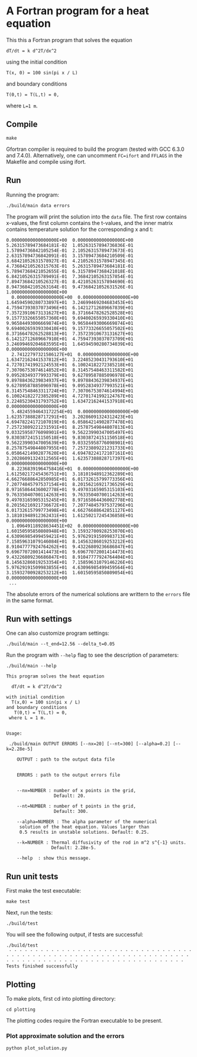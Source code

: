 # A Fortran program for a heat equation

This this a Fortran program that solves the equation

```
dT/dt = k d^2T/dx^2
```

using the initial condition

```
T(x, 0) = 100 sin(pi x / L)
```

and boundary conditions

```
T(0,t) = T(L,t) = 0,
```

where `L=1 m`.


## Compile

```
make
```

Gfortran compiler is required to build the program (tested with GCC 6.3.0 and 7.4.0). Alternatively, one can uncomment `FC=ifort` and `FFLAGS` in the Makefile and compile using ifort.



## Run

Running the program:

```
./build/main data errors
```

The program will print the solution into the `data` file. The first row contains x-values, the first column contains the t-values, and the inner matrix contains temperature solution for the corresponding x and t:

```
0.00000000000000000E+00  0.00000000000000000E+00  5.26315789473684181E-02  1.05263157894736836E-01  1.57894736842105254E-01  2.10526315789473673E-01  2.63157894736842091E-01  3.15789473684210509E-01  3.68421052631578927E-01  4.21052631578947345E-01  4.73684210526315763E-01  5.26315789473684181E-01  5.78947368421052655E-01  6.31578947368421018E-01  6.84210526315789491E-01  7.36842105263157854E-01  7.89473684210526327E-01  8.42105263157894690E-01  8.94736842105263164E-01  9.47368421052631526E-01  1.00000000000000000E+00
  0.00000000000000000E+00  0.00000000000000000E+00  1.64594590280733897E+01  3.24699469204683453E+01  4.75947393037073496E+01  6.14212712689667839E+01  7.35723910673131627E+01  8.37166478262528528E+01  9.15773326655057360E+01  9.69400265939330410E+01  9.96584493006669874E+01  9.96584493006669874E+01  9.69400265939330410E+01  9.15773326655057502E+01  8.37166478262528813E+01  7.35723910673131627E+01  6.14212712689667910E+01  4.75947393037073709E+01  3.24699469204683595E+01  1.64594590280734039E+01  0.00000000000000000E+00
  2.74122797321586127E+01  0.00000000000000000E+00  1.63472162441537812E+01  3.22485230431793610E+01  4.72701741992124553E+01  6.10024182272385218E+01  7.30706753074614852E+01  8.31457548463311582E+01  9.09528349377993379E+01  9.62789587885096978E+01  9.89788436239834937E+01  9.89788436239834937E+01  9.62789587885096978E+01  9.09528349377993521E+01  8.31457548463311724E+01  7.30706753074614994E+01  6.10024182272385289E+01  4.72701741992124767E+01  3.22485230431793752E+01  1.63472162441537918E+01  0.00000000000000000E+00
  5.48245594643172254E+01  0.00000000000000000E+00  1.62357388828717291E+01  3.20286091324312423E+01  4.69478224172107019E+01  6.05864214902877478E+01  7.25723809221231591E+01  8.25787549844807813E+01  9.03325958776098901E+01  9.56223990347005497E+01  9.83038724151150518E+01  9.83038724151150518E+01  9.56223990347005639E+01  9.03325958776098901E+01  8.25787549844807955E+01  7.25723809221231733E+01  6.05864214902877620E+01  4.69478224172107161E+01  3.20286091324312565E+01  1.62357388828717397E+01  0.00000000000000000E+00
  8.22368391964758416E+01  0.00000000000000000E+00  1.61250217245436751E+01  3.18101948912362289E+01  4.66276688642850985E+01  6.01732615799773356E+01  7.20774845797537154E+01  8.20156216921736529E+01  8.97165864436002778E+01  9.49703165905315103E+01  9.76335040700114263E+01  9.76335040700114263E+01  9.49703165905315245E+01  8.97165864436002778E+01  8.20156216921736672E+01  7.20774845797537296E+01  6.01732615799773498E+01  4.66276688642851127E+01  3.18101948912362431E+01  1.61250217245436858E+01  0.00000000000000000E+00
  1.09649118928634451E+02  0.00000000000000000E+00  1.60150595850808948E+01  3.15932700928253070E+01  4.63096985499459421E+01  5.97629191509983713E+01  7.15859631079146084E+01  8.14563286019253212E+01  8.91047777924764262E+01  9.43226809236686847E+01  9.69677072001414473E+01  9.69677072001414473E+01  9.43226809236686847E+01  8.91047777924764404E+01  8.14563286019253354E+01  7.15859631079146226E+01  5.97629191509983855E+01  4.63096985499459564E+01  3.15932700928253212E+01  1.60150595850809054E+01  0.00000000000000000E+00
 ...
```

The absolute errors of the numerical solutions are writtern to the `errors` file in the same format.



## Run with settings

One can also customize program settings:

```
./build/main --t_end=12.56 --delta_t=0.05
```

Run the program with `--help` flag to see the description of parameters:

```
./build/main --help

This program solves the heat equation

  dT/dt = k d^2T/dx^2

with initial condition
  T(x,0) = 100 sin(pi x / L)
and boundary conditions
   T(0,t) = T(L,t) = 0,
 where L = 1 m.


Usage:

 ./build/main OUTPUT ERRORS [--nx=20] [--nt=300] [--alpha=0.2] [--k=2.28e-5]

    OUTPUT : path to the output data file


    ERRORS : path to the output errors file


    --nx=NUMBER : number of x points in the grid,
                  Default: 20.

    --nt=NUMBER : number of t points in the grid,
                  Default: 300.

    --alpha=NUMBER : The alpha parameter of the numerical
     solution of the heat equation. Values larger than
     0.5 results in unstable solutions. Default: 0.25.

    --k=NUMBER : Thermal diffusivity of the rod in m^2 s^{-1} units.
                 Default: 2.28e-5.

    --help  : show this message.
```

## Run unit tests

First make the test executable:

```
make test
```

Next, run the tests:

```
./build/test
```

You will see the following output, if tests are successful:

```
./build/test
 · · · · · · · · · · · · · · · · · · · · · · · · · · · · · · · · · · · · · · · · · · · · · · · · · · · · · · · · · · · · · · · · · · · · · · · · · · · · · · · · · · · · · · · · · · · · · · · · · · · · · · · · 
Tests finished successfully
```


## Plotting

To make plots, first cd into plotting directory:

```
cd plotting
```

The plotting codes require the Fortran executable to be present.


### Plot approximate solution and the errors

```
python plot_solution.py
```